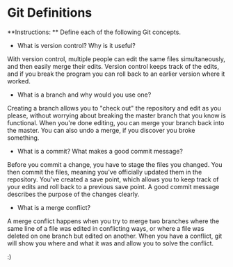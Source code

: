 # Git Definitions

**Instructions: ** Define each of the following Git concepts.

* What is version control?  Why is it useful?

With version control, multiple people can edit the same files simultaneously, and then easily merge their edits. Version control keeps track of the edits, and if you break the program you can roll back to an earlier version where it worked. 

* What is a branch and why would you use one?

Creating a branch allows you to "check out" the repository and edit as you please, without worrying about breaking the master branch that you know is functional. When you're done editing, you can merge your branch back into the master. You can also undo a merge, if you discover you broke something.

* What is a commit? What makes a good commit message?

Before you commit a change, you have to stage the files you changed. You then commit the files, meaning you've officially updated them in the repository. You've created a save point, which allows you to keep track of your edits and roll back to a previous save point. A good commit message describes the purpose of the changes clearly.

* What is a merge conflict?

A merge conflict happens when you try to merge two branches where the same line of a file was edited in conflicting ways, or where a file was deleted on one branch but edited on another. When you have a conflict, git will show you where and what it was and allow  you to solve the conflict.

:)